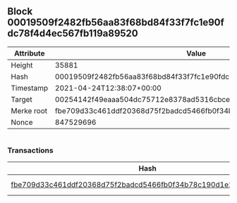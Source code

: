 ## Block 00019509f2482fb56aa83f68bd84f33f7fc1e90fdc78f4d4ec567fb119a89520

Attribute | Value
--- | ---
Height | 35881
Hash | 00019509f2482fb56aa83f68bd84f33f7fc1e90fdc78f4d4ec567fb119a89520
Timestamp | 2021-04-24T12:38:07+00:00
Target | 00254142f49eaaa504dc75712e8378ad5316cbcead634704b3734b6271167cc4
Merke root | fbe709d33c461ddf20368d75f2badcd5466fb0f34b78c190d1e2fea653e7347b
Nonce | 847529696

```

```

### Transactions

Hash | Amount
--- | ---
[fbe709d33c461ddf20368d75f2badcd5466fb0f34b78c190d1e2fea653e7347b](fbe709d33c461ddf20368d75f2badcd5466fb0f34b78c190d1e2fea653e7347b.md) | 10.00000000 SKEPTI 
